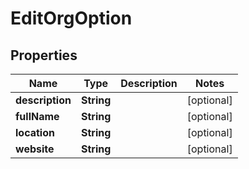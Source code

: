 
# EditOrgOption

## Properties
Name | Type | Description | Notes
------------ | ------------- | ------------- | -------------
**description** | **String** |  |  [optional]
**fullName** | **String** |  |  [optional]
**location** | **String** |  |  [optional]
**website** | **String** |  |  [optional]




